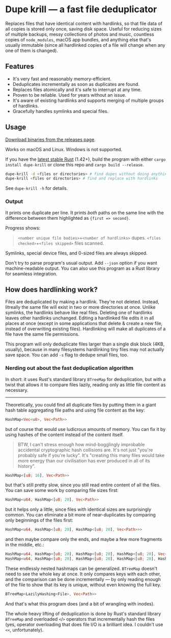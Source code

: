 # Dupe k*r*ill — a fast file deduplicator

Replaces files that have identical content with hardlinks, so that file data of all copies is stored only once, saving disk space. Useful for reducing sizes of multiple backups, messy collections of photos and music, countless copies of `node_modules`, macOS app bundles, and anything else that's usually immutable (since all hardlinked copies of a file will change when any one of them is changed).

## Features

* It's very fast and reasonably memory-efficient.
* Deduplicates incrementally as soon as duplicates are found.
* Replaces files atomically and it's safe to interrupt at any time.
* Proven to be reliable. Used for years without an issue.
* It's aware of existing hardlinks and supports merging of multiple groups of hardlinks.
* Gracefully handles symlinks and special files.

## Usage

[Download binaries from the releases page](https://github.com/kornelski/dupe-krill/releases).

Works on macOS and Linux. Windows is not supported.

If you have the [latest stable Rust](https://www.rust-lang.org/) (1.42+), build the program with either `cargo install dupe-krill` or clone this repo and `cargo build --release`.

```sh
dupe-krill -d <files or directories> # find dupes without doing anything
dupe-krill <files or directories> # find and replace with hardlinks
```

See `dupe-krill -h` for details.

### Output

It prints one duplicate per line. It prints *both* paths on the same line with the difference between them highlighted as `{first => second}`. 

Progress shows:

> `<number unique file bodies>`+`<number of hardlinks>` dupes. `<files checked>`+`<files skipped>` files scanned.

Symlinks, special device files, and 0-sized files are always skipped.

Don't try to parse program's usual output. Add `--json` option if you want machine-readable output. You can also use this program as a Rust library for seamless integration.

## How does hardlinking work?

Files are deduplicated by making a hardlink. They're not deleted. Instead, litreally the same file will exist in two or more directories at once. Unlike symlinks, the hardlinks behave like real files. Deleting one of hardlinks leaves other hardlinks unchanged. Editing a hardlinked file edits it in all places at once (except in some applications that delete & create a new file, instead of overwriting existing files). Hardlinking will make all duplicates of a file have the same file permissions.

This program will only deduplicate files larger than a single disk block (4KB, usually), because in many filesystems hardlinking tiny files may not actually save space. You can add `-s` flag to dedupe small files, too.

### Nerding out about the fast deduplication algorithm

In short: it uses Rust's standard library `BTreeMap` for deduplication, but with a twist that allows it to compare files lazily, reading only as little file content as necessary.

----

Theoretically, you could find all duplicate files by putting them in a giant hash table aggregating file paths and using file content as the key:

```rust
HashMap<Vec<u8>, Vec<Path>>
```

but of course that would use ludicrous amounts of memory. You can fix it by using hashes of the content instead of the content itself.

> BTW, I can't stress enough how mind-bogglingly improbable accidental cryptographic hash collisions are. It's not just "you're probably safe if you're lucky". It's "creating this many files would take more energy than our civilisation has ever produced in all of its history".

```rust
HashMap<[u8; 16], Vec<Path>>
```

but that's still pretty slow, since you still read entire content of all the files. You can save some work by comparing file sizes first:

```rust
HashMap<u64, HashMap<[u8; 20], Vec<Path>>
```

but it helps only a little, since files with identical sizes are surprisingly common. You can eliminate a bit more of near-duplicates by comparing only beginnings of the files first:

```rust
HashMap<u64, HashMap<[u8; 20], HashMap<[u8; 20], Vec<Path>>>
```

and then maybe compare only the ends, and maybe a few more fragments in the middle, etc.:

```rust
HashMap<u64, HashMap<[u8; 20], HashMap<[u8; 20], HashMap<[u8; 20], Vec<Path>>>>
HashMap<u64, HashMap<[u8; 20], HashMap<[u8; 20], HashMap<[u8; 20], HashMap<[u8; 20], HashMap<[u8; 20], …>>>>
```

These endlessly nested hashmaps can be generalized. `BTreeMap` doesn't need to see the whole key at once. It only compares keys with each other, and the comparison can be done incrementally — by only reading enough of the file to show that its key is unique, without even knowing the full key.

```rust
BTreeMap<LazilyHashing<File>, Vec<Path>>
```

And that's what this program does (and a bit of wrangling with inodes).

The whole heavy lifting of deduplication is done by Rust's standard library `BTreeMap` and overloaded `<`/`>` operators that incrementally hash the files (yes, operator overloading that does file I/O is a brilliant idea. I couldn't use `<<`, unfortunately).
